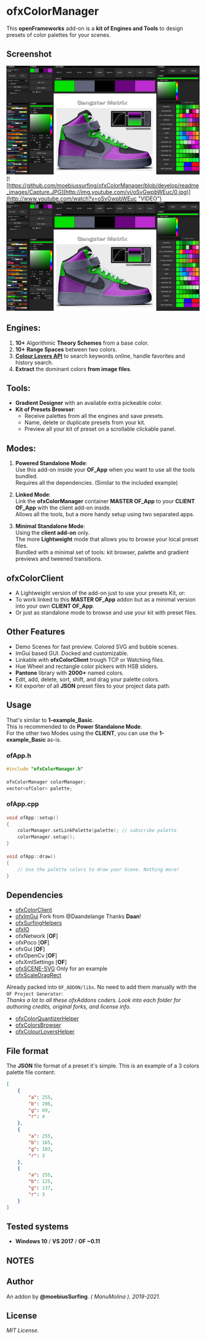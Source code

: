 # ofxColorManager

This **openFrameworks** add-on is a **kit of Engines and Tools** to design presets of color palettes for your scenes.  

## Screenshot
![image](/readme_images/Capture.JPG?raw=true "image")
[![https://github.com/moebiussurfing/ofxColorManager/blob/develop/readme_images/Capture.JPG](http://img.youtube.com/vi/oSvGwpbWEuc/0.jpg)](http://www.youtube.com/watch?v=oSvGwpbWEuc "VIDEO")
[![VIDEO](https://github.com/moebiussurfing/ofxColorManager/blob/develop/readme_images/Capture.JPG)](http://www.youtube.com/watch?v=oSvGwpbWEuc)

## Engines:  
  1. **10+** Algorithmic **Theory Schemes** from a base color.
  2. **10+** **Range Spaces** between two colors.
  3. [**Colour Lovers API**](https://www.colourlovers.com/) to search keywords online, handle favorites and history search.
  4. **Extract** the dominant colors **from image files**.

## Tools:  
* **Gradient Designer** with an available extra pickeable color.
* **Kit of Presets Browser**: 
  * Receive palettes from all the engines and save presets. 
  * Name, delete or duplicate presets from your kit.
  * Preview all your kit of preset on a scrollable clickable panel.

## Modes:
  1. **Powered Standalone Mode**:  
    Use this add-on inside your **OF_App** when you want to use all the tools bundled.  
    Requires all the dependencies. (Similar to the included example)  

  2. **Linked Mode**:  
    Link the **ofxColorManager** container **MASTER OF_App** to your **CLIENT OF_App** with the client add-on inside.  
    Allows all the tools, but a more handy setup using two separated apps.  

  3. **Minimal Standalone Mode**:  
    Using the **client add-on** only.  
    The more **Lightweight** mode that allows you to browse your local preset files.  
    Bundled with a minimal set of tools: kit browser, palette and gradient previews and tweened transitions.

## ofxColorClient 
  * A Lightweight version of the add-on just to use your presets Kit, or: 
  * To work linked to this **MASTER OF_App** addon but as a minimal version into your own **CLIENT OF_App**. 
  * Or just as standalone mode to browse and use your kit with preset files.

## Other Features
* Demo Scenes for fast preview. Colored SVG and bubble scenes.
* ImGui based GUI. Docked and customizable.
* Linkable with **ofxColorClient** trough TCP or Watching files.
* Hue Wheel and rectangle color pickers with HSB sliders.
* **Pantone** library with **2000+** named colors.
* Edit, add, delete, sort, shift, and drag your palette colors. 
* Kit exporter of all **JSON** preset files to your project data path.

## Usage
That's similar to **1-example_Basic**.  
This is recommended to de **Power Standalone Mode**.  
For the other two Modes using the **CLIENT**, you can use the **1-example_Basic** as-is.
### ofApp.h
```.cpp
#include "ofxColorManager.h"

ofxColorManager colorManager;
vector<ofColor> palette;
```
### ofApp.cpp
```.cpp
void ofApp::setup()
{
	colorManager.setLinkPalette(palette); // subscribe palette
	colorManager.setup();
}

void ofApp::draw()
{
	// Use the palette colors to draw your Scene. Nothing more!
}
```

## Dependencies
* [ofxColorClient](https://github.com/moebiussurfing/ofxColorClient)
* [ofxImGui](https://github.com/moebiussurfing/ofxImGui)  Fork from @Daandelange Thanks **Daan**!
* [ofxSurfingHelpers](https://github.com/moebiussurfing/ofxSurfingHelpers)  
* [ofxIO](https://github.com/bakercp/ofxIO)
* ofxNetwork  [**OF**]
* ofxPoco  [**OF**]
* ofxGui  [**OF**]
* ofxOpenCv  [**OF**]
* ofxXmlSettings [**OF**]
* [ofxSCENE-SVG](https://github.com/moebiussurfing/ofxSCENE-SVG)  Only for an example 
* [ofxScaleDragRect](https://github.com/moebiussurfing/ofxScaleDragRect)

Already packed into ```OF_ADDON/libs```. No need to add them manually with the ```OF Project Generator```:  
*Thanks a lot to all these ofxAddons coders. Look into each folder for authoring credits, original forks, and license info.*  
* [ofxColorQuantizerHelper](https://github.com/moebiussurfing/ofxColorQuantizerHelper)
* [ofxColorsBrowser](https://github.com/moebiussurfing/ofxColorsBrowser)
* [ofxColourLoversHelper](https://github.com/moebiussurfing/ofxColourLoversHelper)  

## File format
The **JSON** file format of a preset it's simple. This is an example of a 3 colors palette file content:
```json
[
    {
        "a": 255,
        "b": 206,
        "g": 69,
        "r": 4
    },
    {
        "a": 255,
        "b": 165,
        "g": 103,
        "r": 3
    },
    {
        "a": 255,
        "b": 125,
        "g": 137,
        "r": 3
    }
]
```

## Tested systems
- **Windows 10** / **VS 2017** / **OF ~0.11**

## NOTES

## Author
An addon by **@moebiusSurfing**. *( ManuMolina ). 2019-2021.*

## License
*MIT License.*